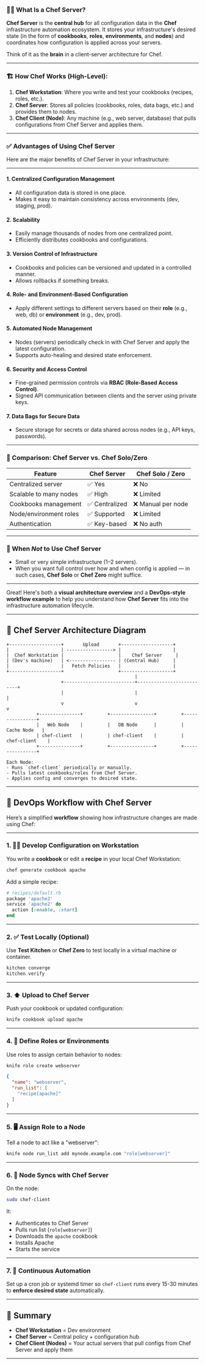 ### 🧑‍🍳 What Is a **Chef Server**?

**Chef Server** is the **central hub** for all configuration data in the **Chef** infrastructure automation ecosystem. It stores your infrastructure's desired state (in the form of **cookbooks**, **roles**, **environments**, and **nodes**) and coordinates how configuration is applied across your servers.

Think of it as the **brain** in a client-server architecture for Chef.

---

### 🏗️ How Chef Works (High-Level):

1. **Chef Workstation**: Where you write and test your cookbooks (recipes, roles, etc.).
2. **Chef Server**: Stores all policies (cookbooks, roles, data bags, etc.) and provides them to nodes.
3. **Chef Client (Node)**: Any machine (e.g., web server, database) that pulls configurations from Chef Server and applies them.

---

### ✅ Advantages of Using Chef Server

Here are the major benefits of Chef Server in your infrastructure:

---

#### 1. **Centralized Configuration Management**

* All configuration data is stored in one place.
* Makes it easy to maintain consistency across environments (dev, staging, prod).

#### 2. **Scalability**

* Easily manage thousands of nodes from one centralized point.
* Efficiently distributes cookbooks and configurations.

#### 3. **Version Control of Infrastructure**

* Cookbooks and policies can be versioned and updated in a controlled manner.
* Allows rollbacks if something breaks.

#### 4. **Role- and Environment-Based Configuration**

* Apply different settings to different servers based on their **role** (e.g., web, db) or **environment** (e.g., dev, prod).

#### 5. **Automated Node Management**

* Nodes (servers) periodically check in with Chef Server and apply the latest configuration.
* Supports auto-healing and desired state enforcement.

#### 6. **Security and Access Control**

* Fine-grained permission controls via **RBAC (Role-Based Access Control)**.
* Signed API communication between clients and the server using private keys.

#### 7. **Data Bags for Secure Data**

* Secure storage for secrets or data shared across nodes (e.g., API keys, passwords).

---

### 🔁 Comparison: Chef Server vs. Chef Solo/Zero

| Feature                | Chef Server   | Chef Solo / Zero  |
| ---------------------- | ------------- | ----------------- |
| Centralized server     | ✅ Yes         | ❌ No              |
| Scalable to many nodes | ✅ High        | ❌ Limited         |
| Cookbooks management   | ✅ Centralized | ❌ Manual per node |
| Node/environment roles | ✅ Supported   | ❌ Limited         |
| Authentication         | ✅ Key-based   | ❌ No auth         |

---

### 🛑 When *Not* to Use Chef Server

* Small or very simple infrastructure (1–2 servers).
* When you want full control over how and when config is applied — in such cases, **Chef Solo** or **Chef Zero** might suffice.

---

Great! Here's both a **visual architecture overview** and a **DevOps-style workflow example** to help you understand how **Chef Server** fits into the infrastructure automation lifecycle.

---

## 🧠 **Chef Server Architecture Diagram**

```
+-------------------+       Upload       +-------------------+
|                   | -----------------> |                   |
|  Chef Workstation |                    |    Chef Server     |
| (Dev's machine)   | <----------------- | (Central Hub)     |
|                   |   Fetch Policies   |                   |
+-------------------+                    +-------------------+
                                               |
                    +--------------------------+--------------------------+
                    |                          |                          |
                    v                          v                          v
           +---------------+         +----------------+         +----------------+
           |   Web Node    |         |   DB Node      |         |   Cache Node   |
           | chef-client   |         | chef-client    |         | chef-client    |
           +---------------+         +----------------+         +----------------+

Each Node:
- Runs `chef-client` periodically or manually.
- Pulls latest cookbooks/roles from Chef Server.
- Applies config and converges to desired state.
```

---

## 🔄 **DevOps Workflow with Chef Server**

Here’s a simplified **workflow** showing how infrastructure changes are made using Chef:

---

### 1. 👨‍💻 **Develop Configuration on Workstation**

You write a **cookbook** or edit a **recipe** in your local Chef Workstation:

```bash
chef generate cookbook apache
```

Add a simple recipe:

```ruby
# recipes/default.rb
package 'apache2'
service 'apache2' do
  action [:enable, :start]
end
```

---

### 2. ✅ **Test Locally (Optional)**

Use **Test Kitchen** or **Chef Zero** to test locally in a virtual machine or container.

```bash
kitchen converge
kitchen verify
```

---

### 3. ⬆️ **Upload to Chef Server**

Push your cookbook or updated configuration:

```bash
knife cookbook upload apache
```

---

### 4. 🧠 **Define Roles or Environments**

Use roles to assign certain behavior to nodes:

```bash
knife role create webserver
```

```json
{
  "name": "webserver",
  "run_list": [
    "recipe[apache]"
  ]
}
```

---

### 5. 🖥️ **Assign Role to a Node**

Tell a node to act like a "webserver":

```bash
knife node run_list add mynode.example.com "role[webserver]"
```

---

### 6. 🔄 **Node Syncs with Chef Server**

On the node:

```bash
sudo chef-client
```

It:

* Authenticates to Chef Server
* Pulls run list (`role[webserver]`)
* Downloads the `apache` cookbook
* Installs Apache
* Starts the service

---

### 7. 🚀 **Continuous Automation**

Set up a cron job or systemd timer so `chef-client` runs every 15-30 minutes to **enforce desired state** automatically.

---

## 🎯 Summary

* **Chef Workstation** = Dev environment
* **Chef Server** = Central policy + configuration hub
* **Chef Client (Nodes)** = Your actual servers that pull configs from Chef Server and apply them

---


